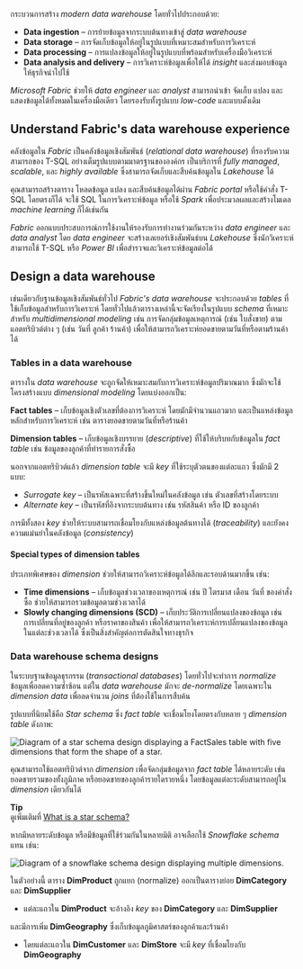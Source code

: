 
กระบวนการสร้าง _modern data warehouse_ โดยทั่วไปประกอบด้วย:

- **Data ingestion** – การย้ายข้อมูลจากระบบต้นทางเข้าสู่ _data warehouse_
- **Data storage** – การจัดเก็บข้อมูลให้อยู่ในรูปแบบที่เหมาะสมสำหรับการวิเคราะห์
- **Data processing** – การแปลงข้อมูลให้อยู่ในรูปแบบที่พร้อมสำหรับเครื่องมือวิเคราะห์
- **Data analysis and delivery** – การวิเคราะห์ข้อมูลเพื่อให้ได้ _insight_ และส่งมอบข้อมูลให้ธุรกิจนำไปใช้

_Microsoft Fabric_ ช่วยให้ _data engineer_ และ _analyst_ สามารถนำเข้า จัดเก็บ แปลง และแสดงข้อมูลได้ทั้งหมดในเครื่องมือเดียว โดยรองรับทั้งรูปแบบ _low-code_ และแบบดั้งเดิม

## Understand Fabric's data warehouse experience

คลังข้อมูลใน _Fabric_ เป็นคลังข้อมูลเชิงสัมพันธ์ (_relational data warehouse_) ที่รองรับความสามารถของ T-SQL อย่างเต็มรูปแบบตามมาตรฐานขององค์กร เป็นบริการที่ _fully managed_, _scalable_, และ _highly available_ ซึ่งสามารถจัดเก็บและสืบค้นข้อมูลใน _Lakehouse_ ได้

คุณสามารถสร้างตาราง โหลดข้อมูล แปลง และสืบค้นข้อมูลได้ผ่าน _Fabric portal_ หรือใช้คำสั่ง T-SQL โดยตรงก็ได้ จะใช้ SQL ในการวิเคราะห์ข้อมูล หรือใช้ _Spark_ เพื่อประมวลผลและสร้างโมเดล _machine learning_ ก็ได้เช่นกัน

_Fabric_ ออกแบบประสบการณ์การใช้งานให้รองรับการทำงานร่วมกันระหว่าง _data engineer_ และ _data analyst_ โดย _data engineer_ จะสร้างเลเยอร์เชิงสัมพันธ์บน _Lakehouse_ ซึ่งนักวิเคราะห์สามารถใช้ T-SQL หรือ _Power BI_ เพื่อสำรวจและวิเคราะห์ข้อมูลต่อได้

## Design a data warehouse

เช่นเดียวกับฐานข้อมูลเชิงสัมพันธ์ทั่วไป _Fabric's data warehouse_ จะประกอบด้วย _tables_ ที่ใช้เก็บข้อมูลสำหรับการวิเคราะห์ โดยทั่วไปแล้วตารางเหล่านี้จะจัดเรียงในรูปแบบ _schema_ ที่เหมาะสำหรับ _multidimensional modeling_ เช่น การจัดกลุ่มข้อมูลเหตุการณ์ (เช่น ใบสั่งขาย) ตามแอตทริบิวต์ต่าง ๆ (เช่น วันที่ ลูกค้า ร้านค้า) เพื่อให้สามารถวิเคราะห์ยอดขายตามวันที่หรือตามร้านค้าได้

### Tables in a data warehouse

ตารางใน _data warehouse_ จะถูกจัดให้เหมาะสมกับการวิเคราะห์ข้อมูลปริมาณมาก ซึ่งมักจะใช้โครงสร้างแบบ _dimensional modeling_ โดยแบ่งออกเป็น:

**Fact tables** – เก็บข้อมูลเชิงตัวเลขที่ต้องการวิเคราะห์ โดยมักมีจำนวนแถวมาก และเป็นแหล่งข้อมูลหลักสำหรับการวิเคราะห์ เช่น ตารางยอดขายตามวันที่หรือร้านค้า

**Dimension tables** – เก็บข้อมูลเชิงบรรยาย (_descriptive_) ที่ใช้ให้บริบทกับข้อมูลใน _fact table_ เช่น ข้อมูลของลูกค้าที่ทำรายการสั่งซื้อ

นอกจากแอตทริบิวต์แล้ว _dimension table_ จะมี _key_ ที่ใช้ระบุตัวตนของแต่ละแถว ซึ่งมักมี 2 แบบ:

- _Surrogate key_ – เป็นรหัสเฉพาะที่สร้างขึ้นใหม่ในคลังข้อมูล เช่น ตัวเลขที่สร้างโดยระบบ
- _Alternate key_ – เป็นรหัสที่อิงจากระบบต้นทาง เช่น รหัสสินค้า หรือ ID ของลูกค้า

การมีทั้งสอง _key_ ช่วยให้ระบบสามารถเชื่อมโยงกับแหล่งข้อมูลต้นทางได้ (_traceability_) และยังคงความแม่นยำในคลังข้อมูล (_consistency_)

#### Special types of dimension tables

ประเภทพิเศษของ _dimension_ ช่วยให้สามารถวิเคราะห์ข้อมูลได้ลึกและรอบด้านมากขึ้น เช่น:

- **Time dimensions** – เก็บข้อมูลช่วงเวลาของเหตุการณ์ เช่น ปี ไตรมาส เดือน วันที่ ของคำสั่งซื้อ ช่วยให้สามารถรวมข้อมูลตามช่วงเวลาได้
- **Slowly changing dimensions (SCD)** – เก็บประวัติการเปลี่ยนแปลงของข้อมูล เช่น การเปลี่ยนที่อยู่ของลูกค้า หรือราคาของสินค้า เพื่อให้สามารถวิเคราะห์การเปลี่ยนแปลงของข้อมูลในแต่ละช่วงเวลาได้ ซึ่งเป็นสิ่งสำคัญต่อการตัดสินใจทางธุรกิจ

### Data warehouse schema designs

ในระบบฐานข้อมูลธุรกรรม (_transactional databases_) โดยทั่วไปจะทำการ _normalize_ ข้อมูลเพื่อลดความซ้ำซ้อน แต่ใน _data warehouse_ มักจะ _de-normalize_ โดยเฉพาะใน _dimension data_ เพื่อลดจำนวน _joins_ ที่ต้องใช้ในการสืบค้น

รูปแบบที่นิยมใช้คือ _Star schema_ ซึ่ง _fact table_ จะเชื่อมโยงโดยตรงกับหลาย ๆ _dimension table_ ดังภาพ:

![Diagram of a star schema design displaying a FactSales table with five dimensions that form the shape of a star.](https://learn.microsoft.com/en-us/training/wwl/get-started-data-warehouse/media/star-schema.png)

คุณสามารถใช้แอตทริบิวต์จาก _dimension_ เพื่อจัดกลุ่มข้อมูลจาก _fact table_ ได้หลายระดับ เช่น ยอดขายรวมของทั้งภูมิภาค หรือยอดขายของลูกค้ารายใดรายหนึ่ง โดยข้อมูลแต่ละระดับสามารถอยู่ใน _dimension_ เดียวกันได้

**Tip**  
ดูเพิ่มเติมที่ [What is a star schema?](https://learn.microsoft.com/en-us/power-bi/guidance/star-schema)

หากมีหลายระดับข้อมูล หรือมีข้อมูลที่ใช้ร่วมกันในหลายมิติ อาจเลือกใช้ _Snowflake schema_ แทน เช่น:

![Diagram of a snowflake schema design displaying multiple dimensions.](https://learn.microsoft.com/en-us/training/wwl/get-started-data-warehouse/media/snowflake-schema.png)

ในตัวอย่างนี้ ตาราง **DimProduct** ถูกแยก (normalize) ออกเป็นตารางย่อย **DimCategory** และ **DimSupplier**

- แต่ละแถวใน **DimProduct** จะอ้างอิง _key_ ของ **DimCategory** และ **DimSupplier**

และมีการเพิ่ม **DimGeography** ซึ่งเก็บข้อมูลภูมิศาสตร์ของลูกค้าและร้านค้า

- โดยแต่ละแถวใน **DimCustomer** และ **DimStore** จะมี _key_ ที่เชื่อมโยงกับ **DimGeography**

